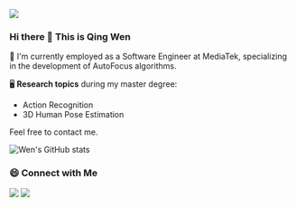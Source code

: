 ![](https://komarev.com/ghpvc/?username=wenwen12321&style=plastic)
### Hi there 👋 This is Qing Wen 
<!--&nbsp;&nbsp;[![Profile views](https://komarev.com/ghpvc/?username=wenwen12321&color=brightgreen)](#) -->

🌱 I'm currently employed as a Software Engineer at MediaTek, specializing in the development of AutoFocus algorithms.

🖥 **Research topics** during my master degree:
- Action Recognition
- 3D Human Pose Estimation

Feel free to contact me.

<!--
I am a Master student in CVLab at National Tsing Hua University, Taiwan, under the supervision of Prof. Shang-Hong Lai.

My research focuses on **3D Human Pose Estimation**. 

If there is anyone who wants to discuss the same topic together, please feel free to contact me.
-->

![Wen's GitHub stats](https://github-readme-stats.vercel.app/api?username=wenwen12321&show_icons=true&theme=transparent)

### 😄 Connect with Me
[![](https://img.shields.io/badge/LinkedIn-Qing%20Wen%20Yang-8E9BAE?logo=linkedin)](https://www.linkedin.com/in/qingwen-yang/)
[![](https://img.shields.io/badge/Gmail-asd82861892%40gmail.com-976666?logo=gmail)](mailto:asd82861892@gmail.com)
<!-- ![Anurag's GitHub stats](https://github-readme-stats.vercel.app/api?username=wenwen12321&show_icons=true) -->
